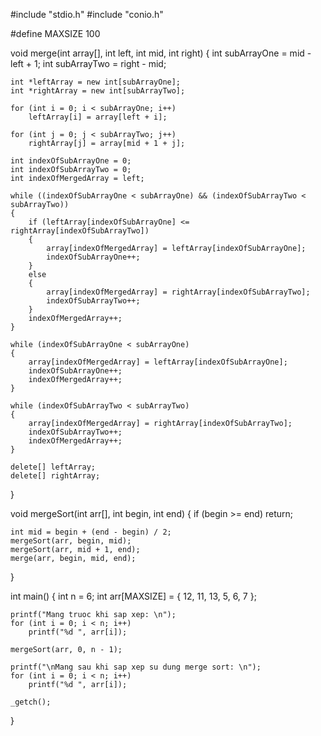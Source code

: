 #include "stdio.h"
#include "conio.h"

#define MAXSIZE 100

void merge(int array[], int left, int mid, int right)
{
	int subArrayOne = mid - left + 1;
	int subArrayTwo = right - mid;

	int *leftArray = new int[subArrayOne];
	int *rightArray = new int[subArrayTwo];

	for (int i = 0; i < subArrayOne; i++)
		leftArray[i] = array[left + i];

	for (int j = 0; j < subArrayTwo; j++)
		rightArray[j] = array[mid + 1 + j];

	int indexOfSubArrayOne = 0;
	int indexOfSubArrayTwo = 0;
	int indexOfMergedArray = left;

	while ((indexOfSubArrayOne < subArrayOne) && (indexOfSubArrayTwo < subArrayTwo))
	{
		if (leftArray[indexOfSubArrayOne] <= rightArray[indexOfSubArrayTwo])
		{
			array[indexOfMergedArray] = leftArray[indexOfSubArrayOne];
			indexOfSubArrayOne++;
		}
		else
		{
			array[indexOfMergedArray] = rightArray[indexOfSubArrayTwo];
			indexOfSubArrayTwo++;
		}
		indexOfMergedArray++;
	}

	while (indexOfSubArrayOne < subArrayOne)
	{
		array[indexOfMergedArray] = leftArray[indexOfSubArrayOne];
		indexOfSubArrayOne++;
		indexOfMergedArray++;
	}

	while (indexOfSubArrayTwo < subArrayTwo)
	{
		array[indexOfMergedArray] = rightArray[indexOfSubArrayTwo];
		indexOfSubArrayTwo++;
		indexOfMergedArray++;
	}

	delete[] leftArray;
	delete[] rightArray;
}

void mergeSort(int arr[], int begin, int end)
{
	if (begin >= end)
		return;

	int mid = begin + (end - begin) / 2;
	mergeSort(arr, begin, mid);
	mergeSort(arr, mid + 1, end);
	merge(arr, begin, mid, end);
}

int main()
{
	int n = 6;
	int arr[MAXSIZE] = { 12, 11, 13, 5, 6, 7 };

	printf("Mang truoc khi sap xep: \n");
	for (int i = 0; i < n; i++)
		printf("%d ", arr[i]);

	mergeSort(arr, 0, n - 1);

	printf("\nMang sau khi sap xep su dung merge sort: \n");
	for (int i = 0; i < n; i++)
		printf("%d ", arr[i]);

	_getch();
}
